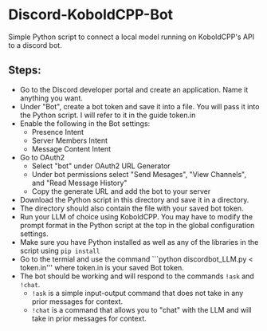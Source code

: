 # Discord-KoboldCPP-Bot
Simple Python script to connect a local model running on KoboldCPP's API to a discord bot.

## Steps:
* Go to the Discord developer portal and create an application. Name it anything you want.
* Under "Bot", create a bot token and save it into a file. You will pass it into the Python script. I will refer to it in the guide token.in
*  Enable the following in the Bot settings:
    - Presence Intent
    - Server Members Intent
    - Message Content Intent
* Go to OAuth2
    - Select "bot" under OAuth2 URL Generator
    - Under bot permissions select "Send Mesages", "View Channels", and "Read Message History"
    - Copy the generate URL and add the bot to your server
* Download the Python script in this directory and save it in a directory.
* The directory should also contain the file with your saved bot token.
* Run your LLM of choice using KoboldCPP. You may have to modify the prompt format in the Python script at the top in the global configuration settings. 
* Make sure you have Python installed as well as any of the libraries in the script using ```pip install```
* Go to the termial and use the command ```python discordbot_LLM.py < token.in''' where token.in is your saved Bot token.
* The bot should be working and will respond to the commands ```!ask``` and ```!chat```.
    - ```!ask``` is a simple input-output command that does not take in any prior messages for context.
    - ```!chat``` is a command that allows you to "chat" with the LLM and will take in prior messages for context.
